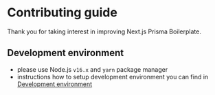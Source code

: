 # Contributing guide

Thank you for taking interest in improving Next.js Prisma Boilerplate.

## Development environment

- please use Node.js `v16.x` and `yarn` package manager
- instructions how to setup development environment you can find in [Development environment](README.md#development-environment)
